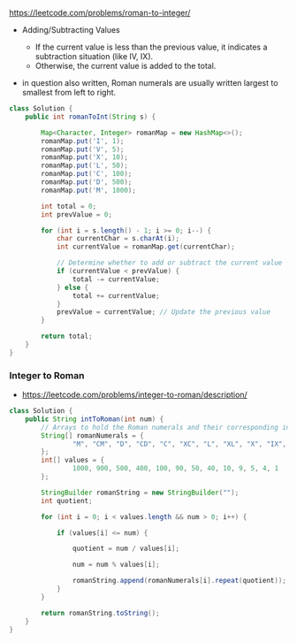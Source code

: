 https://leetcode.com/problems/roman-to-integer/

* Adding/Subtracting Values
  - If the current value is less than the previous value, it indicates a subtraction situation (like IV, IX).
  - Otherwise, the current value is added to the total.

* in question also written, Roman numerals are usually written largest to smallest from left to right.

```java
class Solution {
    public int romanToInt(String s) {

        Map<Character, Integer> romanMap = new HashMap<>();
        romanMap.put('I', 1);
        romanMap.put('V', 5);
        romanMap.put('X', 10);
        romanMap.put('L', 50);
        romanMap.put('C', 100);
        romanMap.put('D', 500);
        romanMap.put('M', 1000);

        int total = 0;
        int prevValue = 0;

        for (int i = s.length() - 1; i >= 0; i--) {
            char currentChar = s.charAt(i);
            int currentValue = romanMap.get(currentChar);

            // Determine whether to add or subtract the current value
            if (currentValue < prevValue) {
                total -= currentValue;
            } else {
                total += currentValue;
            }
            prevValue = currentValue; // Update the previous value
        }

        return total;
    }
}
```

### Integer to Roman

* https://leetcode.com/problems/integer-to-roman/description/

```java
class Solution {
    public String intToRoman(int num) {
        // Arrays to hold the Roman numerals and their corresponding integer values
        String[] romanNumerals = {
                "M", "CM", "D", "CD", "C", "XC", "L", "XL", "X", "IX", "V", "IV", "I"
        };
        int[] values = {
                1000, 900, 500, 400, 100, 90, 50, 40, 10, 9, 5, 4, 1
        };

        StringBuilder romanString = new StringBuilder("");
        int quotient;

        for (int i = 0; i < values.length && num > 0; i++) {

            if (values[i] <= num) {

                quotient = num / values[i];

                num = num % values[i];

                romanString.append(romanNumerals[i].repeat(quotient));
            }
        }

        return romanString.toString();
    }
}
```